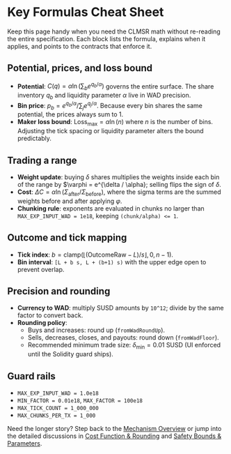 # Key Formulas Cheat Sheet

Keep this page handy when you need the CLMSR math without re-reading the entire specification. Each block lists the formula, explains when it applies, and points to the contracts that enforce it.

## Potential, prices, and loss bound

- **Potential**: $C(q) = \alpha \ln \left( \sum_b e^{q_b / \alpha} \right)$ governs the entire surface. The share inventory $q_b$ and liquidity parameter $\alpha$ live in WAD precision.
- **Bin price**: $p_b = e^{q_b / \alpha} / \sum_j e^{q_j / \alpha}$. Because every bin shares the same potential, the prices always sum to 1.
- **Maker loss bound**: $\text{Loss}_{\max} = \alpha \ln(n)$ where $n$ is the number of bins. Adjusting the tick spacing or liquidity parameter alters the bound predictably.

## Trading a range

- **Weight update**: buying $\delta$ shares multiplies the weights inside each bin of the range by $\varphi = e^{\delta / \alpha}; selling flips the sign of $\delta$.
- **Cost**: $\Delta C = \alpha \ln(\Sigma_{\text{after}} / \Sigma_{\text{before}})$, where the sigma terms are the summed weights before and after applying $\varphi$.
- **Chunking rule**: exponents are evaluated in chunks no larger than `MAX_EXP_INPUT_WAD = 1e18`, keeping `(chunk/alpha) <= 1`.

## Outcome and tick mapping

- **Tick index**: $b = \mathrm{clamp}(\lfloor (\text{OutcomeRaw} - L)/s \rfloor, 0, n-1)$.
- **Bin interval**: `[L + b s, L + (b+1) s)` with the upper edge open to prevent overlap.

## Precision and rounding

- **Currency to WAD**: multiply SUSD amounts by `10^12`; divide by the same factor to convert back.
- **Rounding policy**:
  - Buys and increases: round up (`fromWadRoundUp`).
  - Sells, decreases, closes, and payouts: round down (`fromWadFloor`).
  - Recommended minimum trade size: $\delta_{\min} = 0.01$ SUSD (UI enforced until the Solidity guard ships).

## Guard rails

- `MAX_EXP_INPUT_WAD = 1.0e18`
- `MIN_FACTOR = 0.01e18`, `MAX_FACTOR = 100e18`
- `MAX_TICK_COUNT = 1_000_000`
- `MAX_CHUNKS_PER_TX = 1_000`

Need the longer story? Step back to the [Mechanism Overview](overview.md) or jump into the detailed discussions in [Cost Function & Rounding](cost-rounding.md) and [Safety Bounds & Parameters](safety-parameters.md).
